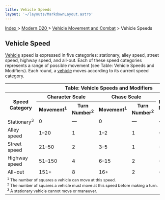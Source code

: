 ```yaml
---
title: Vehicle Speeds
layout: '~/layouts/MarkdownLayout.astro'
---
```


[ Index ](/) > [ Modern D20 ](/modern.d20.srd) > [Vehicle Movement and Combat](/modern.d20.srd/vehicle.movement.and.combat) > Vehicle Speeds

## Vehicle Speed

[Vehicle](/modern.d20.srd/equipment/equipment.vehicles) speed is expressed in
five categories: stationary, alley speed, street speed, highway speed, and
all-out. Each of these speed categories represents a range of possible
movement (see Table: Vehicle Speeds and Modifiers). Each round, a
[vehicle](/modern.d20.srd/equipment/equipment.vehicles) moves according to its
current speed category.


<table> <tr><th colspan="7">Table: Vehicle Speeds and Modifiers</th></tr> <tr> <th rowspan="2">Speed Category</th> <th colspan="2">Character Scale</th> <th colspan="2">Chase Scale</th> <th rowspan="2">Defense Modifier</th> <th rowspan="2">Check/Roll Modifier</th> </tr><tr> <th>Movement<sup>1</sup></th> <th>Turn Number<sup>2</sup></th> <th>Movement<sup>1</sup></th> <th>Turn Number<sup>2</sup></th> </tr> <tr><td> Stationary<sup>3</sup></td><td> 0</td><td> —</td><td> 0</td><td> —</td><td> +0</td><td> — </td></tr> <tr class="shaded"><td> Alley speed</td><td> 1–20</td><td> 1</td><td> 1–2</td><td> 1</td><td> +0</td><td> +0 </td></tr> <tr><td> Street speed</td><td> 21–50</td><td> 2</td><td> 3–5</td><td> 1</td><td> +1</td><td> –1 </td></tr> <tr class="shaded"><td> Highway speed</td><td> 51–150</td><td> 4</td><td> 6–15</td><td> 2</td><td> +2</td><td> –2 </td></tr> <tr><td> All-out</td><td> 151+</td><td> 8</td><td> 16+</td><td> 2</td><td> +4</td><td> –4 </td></tr> <tr><td colspan="7" style="text-align: left; font-size: .8em;"> <sup>1</sup> The number of squares a vehicle can move at this speed.<br/> <sup>2</sup> The number of squares a vehicle must move at this speed before making a turn.<br/> <sup>3</sup> A stationary vehicle cannot move or maneuver. </td></tr></table>



